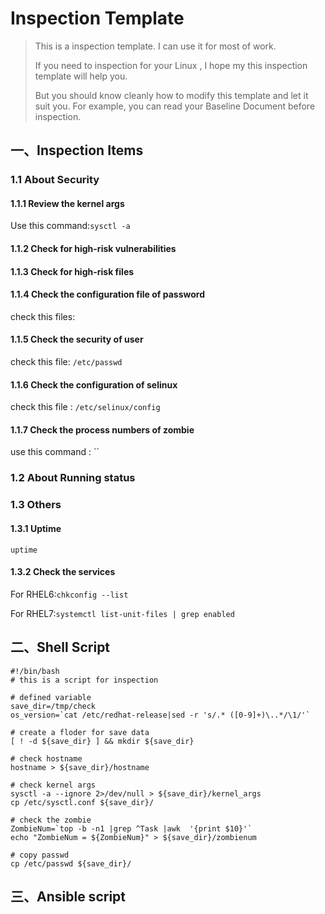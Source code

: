 # Inspection Template 

> This is a inspection template. I can use it for most of work.
>
> If you need to inspection for your Linux , I hope my this inspection template will help you.
>
> But you should know cleanly how to modify this template and let it suit you. For example, you can read your Baseline Document before inspection. 



## 一、Inspection Items

### 1.1 About Security

#### 1.1.1 Review the kernel args 

Use this command:`sysctl -a `

#### 1.1.2 Check for high-risk vulnerabilities

#### 1.1.3 Check for high-risk files

#### 1.1.4 Check the configuration file of password 

check this files:

#### 1.1.5 Check the security of user 

check this file: `/etc/passwd`

#### 1.1.6 Check the configuration of selinux 

check this file : `/etc/selinux/config`

#### 1.1.7 Check the process numbers of zombie 

use this command : ``

### 1.2 About Running status

### 1.3 Others

#### 1.3.1 Uptime

`uptime`

#### 1.3.2 Check the services

For RHEL6:`chkconfig --list ` 

For RHEL7:`systemctl list-unit-files | grep enabled`





## 二、Shell Script

```shell
#!/bin/bash
# this is a script for inspection 

# defined variable
save_dir=/tmp/check
os_version=`cat /etc/redhat-release|sed -r 's/.* ([0-9]+)\..*/\1/'`

# create a floder for save data
[ ! -d ${save_dir} ] && mkdir ${save_dir}

# check hostname
hostname > ${save_dir}/hostname

# check kernel args
sysctl -a --ignore 2>/dev/null > ${save_dir}/kernel_args
cp /etc/sysctl.conf ${save_dir}/

# check the zombie
ZombieNum=`top -b -n1 |grep ^Task |awk  '{print $10}'`
echo "ZombieNum = ${ZombieNum}" > ${save_dir}/zombienum

# copy passwd
cp /etc/passwd ${save_dir}/
```



## 三、Ansible script

